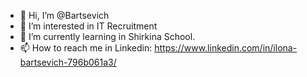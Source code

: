 - 👋 Hi, I’m @Bartsevich
- 👀 I’m interested in IT Recruitment
- 🌱 I’m currently learning in Shirkina School.
- 📫 How to reach me in Linkedin: https://www.linkedin.com/in/ilona-bartsevich-796b061a3/

<!---
Bartsevich/Bartsevich is a ✨ special ✨ repository because its `README.md` (this file) appears on your GitHub profile.
You can click the Preview link to take a look at your changes.
--->
